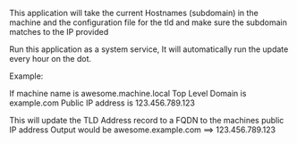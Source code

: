 This application will take the current Hostnames (subdomain) in the machine and the configuration file for the tld and make sure the subdomain matches to the IP provided

Run this application as a system service, It will automatically run the update every hour on the dot.

Example: 

If machine name is awesome.machine.local
Top Level Domain is example.com
Public IP address is 123.456.789.123

This will update the TLD Address record to a FQDN to the machines public IP address
Output would be awesome.example.com ==> 123.456.789.123
